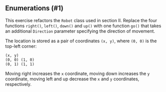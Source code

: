 ## Enumerations (#1)

This exercise refactors the `Robot` class used in section II. Replace the four
functions `right()`, `left()`, `down()` and `up()` with one function `go()`
that takes an additional `Direction` parameter specifying the direction of
movement.

The location is stored as a pair of coordinates `(x, y)`, where `(0, 0)` is the
top-left corner:

```
(x, y)
(0, 0) (1, 0)
(0, 1) (1, 1)
```

Moving right increases the `x` coordinate, moving down increases the `y`
coordinate, moving left and up decrease the `x` and `y` coordinates,
respectively.
